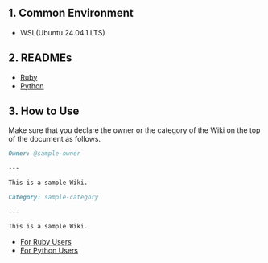 ## 1. Common Environment

- WSL(Ubuntu 24.04.1 LTS)

## 2. READMEs

- [Ruby](./ruby/README.md)
- [Python](./python/README.md)

## 3. How to Use

Make sure that you declare the owner or the category of the Wiki on the top of the document as follows.

```markdown
Owner: @sample-owner

---

This is a sample Wiki.
```

```markdown
Category: sample-category

---

This is a sample Wiki.
```

- [For Ruby Users](./ruby/README.md#2-execution)
- [For Python Users](./python/README.md#2-execution)
